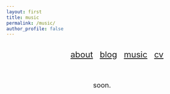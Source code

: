 ```yaml
---
layout: first
title: music
permalink: /music/
author_profile: false
---
```


<style>
  /* ===== knobs ===== */
  :root{
    /* Change this to resize the music image quickly */
    --music-img-max: 420px; /* e.g., 360px, 500px */
  }

  /* ===== shared centered container + header menu (same as About) ===== */
  .container { max-width: 1000px; margin: 0 auto; padding: 0 90px; }
  .page-header { padding-top: 18px; }
  .topbar { display: flex; justify-content: flex-end; }
  .link-list { list-style: none; display: flex; gap: 18px; margin: 0; padding: 0; }

  /* ===== page body ===== */
  .music-body{
    margin: 40px 0 60px;
    display: flex;
    flex-direction: column;
    align-items: center;     /* center the block */
    text-align: center;
  }
  .music-body p{
    font-size: 18px;
    margin: 2px 0 18px;
  }
  .music-image{
    width: 100%;
    max-width: var(--music-img-max);
    height: auto;
    object-fit: cover;
    border: 4px solid #4B0082; /* keep accent color */
  }

  /* mobile */
  @media (max-width: 760px){
    .container { padding: 0 16px; }
  }
</style>

<header class="page-header">
  <div class="container topbar">
    <!-- keep your exact menu styling, aligned right within gutters -->
    <nav style="font-size: 22px; margin-top: 1px;">
      <ul class="link-list">
        <li><a href="https://matteosaponati.github.io/">about</a></li>
        <li><a href="https://matteosaponati.github.io/year-archive/">blog</a></li>
        <li><a href="https://matteosaponati.github.io/music">music</a></li>
        <li><a href="/files/cv.pdf">cv</a></li>
      </ul>
    </nav>
  </div>
</header>

<main class="container">
  <section class="music-body">
    <p>soon.</p>
  </section>
</main>
